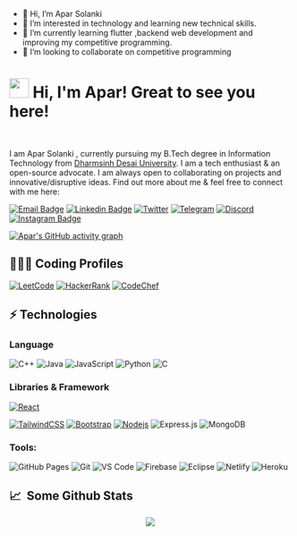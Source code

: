 - 👋 Hi, I’m Apar Solanki
- 👀 I’m interested in technology and learning new technical skills.
- 🌱 I’m currently learning flutter ,backend web development and improving my competitive programming.
- 💞️ I’m looking to collaborate on competitive programming


<!---
apar1223/apar1223 is a ✨ special ✨ repository because its `README.md` (this file) appears on your GitHub profile.
You can click the Preview link to take a look at your changes.
--->
# <img src="https://cdn.jsdelivr.net/gh/Th3Wall/assets-cdn/PersonalGithubReadme/HandGreet.gif" width="35px" />&nbsp;<b>Hi, I'm Apar! Great to see you here!</b>
<br>

I am Apar Solanki , currently pursuing my B.Tech degree in Information Technology from [Dharmsinh Desai University](https://www.ddu.ac.in/). I am a tech enthusiast & an open-source advocate. I am always open to collaborating on projects and innovative/disruptive ideas. Find out more about me & feel free to connect with me here:
<br>

[![Email Badge](https://img.shields.io/badge/-Email-c14438?style=flat-square&logo=Gmail&logoColor=white&link=mailto:solankiapar12@gmail.com)](mailto:solankiapar12@gmail.com)
[![Linkedin Badge](https://img.shields.io/badge/-LinkedIn-blue?style=flat-square&logo=Linkedin&logoColor=white&link=https://www.linkedin.com/in/apar-solanki-669b731bb/)](https://www.linkedin.com/in/apar-solanki-669b731bb/)
[![Twitter](https://img.shields.io/badge/Twitter-1DA1F2?style=flat-square&logo=twitter&logoColor=white)](https://twitter.com/apar_159)
[![Telegram](https://img.shields.io/badge/-Telegram-blue?style=flat-square&logo=Telegram&logoColor=white)](https://t.me/a_s_21_0)
[![Discord](https://img.shields.io/badge/-Discord-7289DA?style=flat-square&logo=discord&logoColor=white)](https://discordapp.com/users/Apar#6492)
[![Instagram Badge](https://img.shields.io/badge/-Instagram-purple?style=flat-square&logo=instagram&logoColor=white&link=https://www.instagram.com/av_solanki210/)](https://www.instagram.com/av_solanki210/)

[![Apar's GitHub activity graph](https://github-readme-activity-graph.cyclic.app/graph?username=asv210&theme=xcode)](https://github.com/asv210)

## 👨🏻‍💻 Coding Profiles

[![LeetCode](https://img.shields.io/badge/-LeetCode-FFA116?style=for-the-badge&logo=LeetCode&logoColor=black)](https://leetcode.com/apar1223/)
[![HackerRank](https://img.shields.io/badge/-HackerRank-2EC866?style=for-the-badge&logo=HackerRank&logoColor=white)](https://www.hackerrank.com/solankiapar12)
[![CodeChef](https://img.shields.io/badge/-CodeChef-5B4638?style=for-the-badge&logo=CodeChef&logoColor=white)](https://www.codechef.com/users/apar1223)

## ⚡ Technologies

### Language

![C++](https://img.shields.io/badge/-C++-00599C?style=for-the-badge&logo=cplusplus)
![Java](https://img.shields.io/badge/-java-E34A86?style=for-the-badge&logo=java)
![JavaScript](https://img.shields.io/badge/-JavaScript-black?style=for-the-badge&logo=javascript)
![Python](https://img.shields.io/badge/-Python-black?style=for-the-badge&logo=Python)
![C](https://img.shields.io/badge/-C-00599C?style=for-the-badge&logo=c)
<!-- ![HTML5](https://img.shields.io/badge/-HTML5-E34F26?style=for-the-badge&logo=html5&logoColor=white)
![CSS3](https://img.shields.io/badge/-CSS3-1572B6?style=for-the-badge&logo=css3) -->

### Libraries & Framework

[![React](https://img.shields.io/badge/-React-black?style=for-the-badge&logo=react)](https://reactjs.org/)
<!-- ![React Native](https://img.shields.io/badge/react_native-%2320232a.svg?style=for-the-badge&logo=react&logoColor=%2361DAFB) -->
[![TailwindCSS](https://img.shields.io/badge/tailwindcss-%2338B2AC.svg?&style=for-the-badge&logo=tailwind-css&logoColor=white)](https://tailwindcss.com/)
[![Bootstrap](https://img.shields.io/badge/-Bootstrap-563D7C?style=for-the-badge&logo=bootstrap)](https://getbootstrap.com/)
[![Nodejs](https://img.shields.io/badge/-Nodejs-black?style=for-the-badge&logo=Node.js)](https://nodejs.org/)
![Express.js](https://img.shields.io/badge/Express.js-000000?style=for-the-badge&logo=express&logoColor=white)
![MongoDB](https://img.shields.io/badge/MongoDB-%234ea94b.svg?style=for-the-badge&logo=mongodb&logoColor=white)

### Tools:

![GitHub Pages](https://img.shields.io/badge/GitHub%20Pages-%23327FC7.svg?logo=github&style=for-the-badge&logoColor=white)
![Git](https://img.shields.io/badge/-Git-black?style=for-the-badge&logo=git)
![VS Code](https://img.shields.io/badge/-VS%20Code-007ACC?style=for-the-badge&logo=visual-studio-code)
![Firebase](https://img.shields.io/badge/firebase-ffca28?style=for-the-badge&logo=firebase&logoColor=black)
![Eclipse](https://img.shields.io/badge/Eclipse-2C2255?style=for-the-badge&logo=eclipse&logoColor=white)
![Netlify](https://img.shields.io/badge/-Netlify-%2300C7B7?style=for-the-badge&logo=netlify&logoColor=ffffff)
![Heroku](https://img.shields.io/badge/Heroku%20-%23430098.svg?style=for-the-badge&logo=heroku&logoColor=white)

## 📈 &nbsp;Some Github Stats ##

<!-- <table>
<tr>
<td>
<img src="https://github-readme-stats.vercel.app/api?username=asv210&include_all_commits=true&count_private=true&show_icons=true&line_height=20&theme=tokyonight"/>
<td><img src="https://github-readme-stats.vercel.app/api/top-langs?username=asv210&show_icons=true&locale=en&layout=compact&theme=tokyonight" />
</td>
</tr>
</table> -->
<p align="center">
<img align="center" src="https://github-readme-streak-stats.herokuapp.com/?user=asv210&theme=tokyonight" />
</p>
